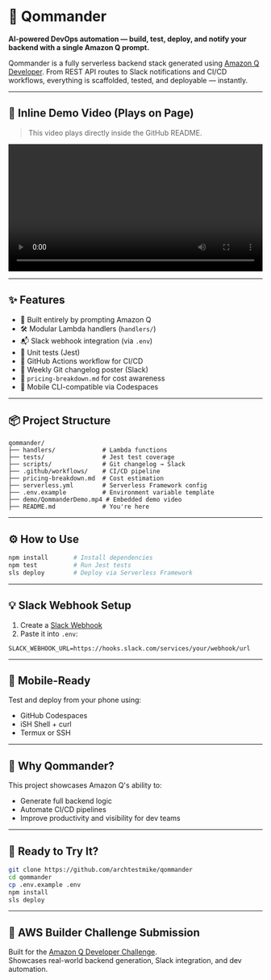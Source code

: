 # 🚀 Qommander

**AI-powered DevOps automation — build, test, deploy, and notify your backend with a single Amazon Q prompt.**

Qommander is a fully serverless backend stack generated using [Amazon Q Developer](https://aws.amazon.com/q/developer/). From REST API routes to Slack notifications and CI/CD workflows, everything is scaffolded, tested, and deployable — instantly.

---

## 🎥 Inline Demo Video (Plays on Page)

> This video plays directly inside the GitHub README.

<video width="100%" controls>
  <source src="demo/qommanderdemo.mp4" type="video/mp4">
  Your browser does not support the video tag.
</video>



---

## ✨ Features

- 🧠 Built entirely by prompting Amazon Q
- 🛠️ Modular Lambda handlers (`handlers/`)
- 📬 Slack webhook integration (via `.env`)
- 🧪 Unit tests (Jest)
- 🔁 GitHub Actions workflow for CI/CD
- 📝 Weekly Git changelog poster (Slack)
- 💸 `pricing-breakdown.md` for cost awareness
- 📱 Mobile CLI-compatible via Codespaces

---

## 📦 Project Structure

```
qommander/
├── handlers/             # Lambda functions
├── tests/                # Jest test coverage
├── scripts/              # Git changelog → Slack
├── .github/workflows/    # CI/CD pipeline
├── pricing-breakdown.md  # Cost estimation
├── serverless.yml        # Serverless Framework config
├── .env.example          # Environment variable template
├── demo/QommanderDemo.mp4 # Embedded demo video
├── README.md             # You're here
```

---

## ⚙️ How to Use

```bash
npm install       # Install dependencies
npm test          # Run Jest tests
sls deploy        # Deploy via Serverless Framework
```

---

## 💡 Slack Webhook Setup

1. Create a [Slack Webhook](https://api.slack.com/messaging/webhooks)
2. Paste it into `.env`:

```env
SLACK_WEBHOOK_URL=https://hooks.slack.com/services/your/webhook/url
```

---

## 📱 Mobile-Ready

Test and deploy from your phone using:
- GitHub Codespaces
- iSH Shell + curl
- Termux or SSH

---

## 🧠 Why Qommander?

This project showcases Amazon Q's ability to:
- Generate full backend logic
- Automate CI/CD pipelines
- Improve productivity and visibility for dev teams

---

## 🏁 Ready to Try It?

```bash
git clone https://github.com/archtestmike/qommander
cd qommander
cp .env.example .env
npm install
sls deploy
```

---

## 📣 AWS Builder Challenge Submission

Built for the [Amazon Q Developer Challenge](https://builder.aws.com).  
Showcases real-world backend generation, Slack integration, and dev automation.
